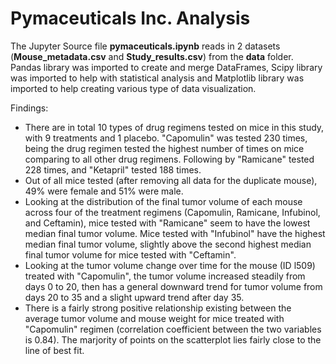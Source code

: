 # Pymaceuticals Inc. Analysis

The Jupyter Source file **pymaceuticals.ipynb** reads in 2 datasets (**Mouse_metadata.csv** and **Study_results.csv**) from the **data** folder. Pandas library was imported to create and merge DataFrames, Scipy library was imported to help with statistical analysis and Matplotlib library was imported to help creating various type of data visualization.

Findings:
- There are in total 10 types of drug regimens tested on mice in this study, with 9 treatments and 1 placebo. "Capomulin" was tested 230 times, being the drug regimen tested the highest number of times on mice comparing to all other drug regimens. Following by "Ramicane" tested 228 times, and "Ketapril" tested 188 times.
- Out of all mice tested (after removing all data for the duplicate mouse), 49% were female and 51% were male.
- Looking at the distribution of the final tumor volume of each mouse across four of the treatment regimens (Capomulin, Ramicane, Infubinol, and Ceftamin), mice tested with "Ramicane" seem to have the lowest median final tumor volume. Mice tested with "Infubinol" have the highest median final tumor volume, slightly above the second highest median final tumor volume for mice tested with "Ceftamin".
- Looking at the tumor volume change over time for the mouse (ID l509) treated with "Capomulin", the tumor volume increased steadily from days 0 to 20, then has a general downward trend for tumor volume from days 20 to 35 and a slight upward trend after day 35.
- There is a fairly strong positive relationship existing between the average tumor volume and mouse weight for mice treated with "Capomulin" regimen (correlation coefficient between the two variables is 0.84). The marjority of points on the scatterplot lies fairly close to the line of best fit.
